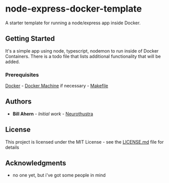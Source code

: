 
# node-express-docker-template

A starter template for running a node/express app inside Docker.

## Getting Started

It's a simple app using node, typescript, nodemon to run inside of Docker Containers. There is a todo file that lists additional functionality that will be added.

### Prerequisites

[Docker](https://www.docker.com/) - [Docker Machine](https://docs.docker.com/machine/install-machine/) if necessary - [Makefile](https://www.gnu.org/software/make/)

## Authors

* **Bill Ahern** - *Initial work* - [Neurothustra](https://github.com/neurothustra)

## License

This project is licensed under the MIT License - see the [LICENSE.md](LICENSE.md) file for details

## Acknowledgments

* no one yet, but i've got some people in mind
